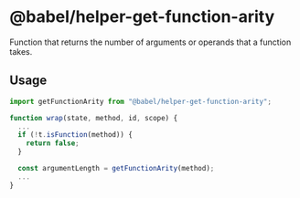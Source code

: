 # @babel/helper-get-function-arity

Function that returns the number of arguments or operands that a function takes.

## Usage

```javascript
import getFunctionArity from "@babel/helper-get-function-arity";

function wrap(state, method, id, scope) {
  ...
  if (!t.isFunction(method)) {
    return false;
  }

  const argumentLength = getFunctionArity(method);
  ...
}
```
